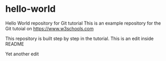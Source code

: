 # hello-world
Hello World repository for Git tutorial
This is an example repository for the Git tutoial on https://www.w3schools.com

This repository is built step by step in the tutorial.
This is an edit inside README

Yet another edit
